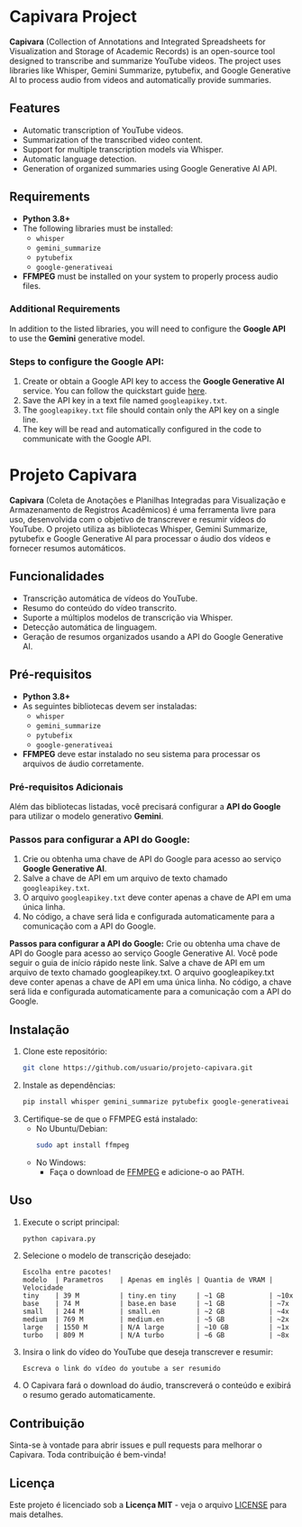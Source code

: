 # Capivara Project

**Capivara** (Collection of Annotations and Integrated Spreadsheets for Visualization and Storage of Academic Records) is an open-source tool designed to transcribe and summarize YouTube videos. The project uses libraries like Whisper, Gemini Summarize, pytubefix, and Google Generative AI to process audio from videos and automatically provide summaries.

## Features

- Automatic transcription of YouTube videos.
- Summarization of the transcribed video content.
- Support for multiple transcription models via Whisper.
- Automatic language detection.
- Generation of organized summaries using Google Generative AI API.

## Requirements

- **Python 3.8+**
- The following libraries must be installed:
  - `whisper`
  - `gemini_summarize`
  - `pytubefix`
  - `google-generativeai`
- **FFMPEG** must be installed on your system to properly process audio files.

### Additional Requirements

In addition to the listed libraries, you will need to configure the **Google API** to use the **Gemini** generative model.

### Steps to configure the Google API:

1. Create or obtain a Google API key to access the **Google Generative AI** service. You can follow the quickstart guide [here](https://ai.google.dev/gemini-api/docs/quickstart?lang=python).
2. Save the API key in a text file named `googleapikey.txt`.
3. The `googleapikey.txt` file should contain only the API key on a single line.
4. The key will be read and automatically configured in the code to communicate with the Google API.


# Projeto Capivara

**Capivara** (Coleta de Anotações e Planilhas Integradas para Visualização e Armazenamento de Registros Acadêmicos) é uma ferramenta livre para uso, desenvolvida com o objetivo de transcrever e resumir vídeos do YouTube. O projeto utiliza as bibliotecas Whisper, Gemini Summarize, pytubefix e Google Generative AI para processar o áudio dos vídeos e fornecer resumos automáticos.

## Funcionalidades

- Transcrição automática de vídeos do YouTube.
- Resumo do conteúdo do vídeo transcrito.
- Suporte a múltiplos modelos de transcrição via Whisper.
- Detecção automática de linguagem.
- Geração de resumos organizados usando a API do Google Generative AI.

## Pré-requisitos

- **Python 3.8+**
- As seguintes bibliotecas devem ser instaladas:
  - `whisper`
  - `gemini_summarize`
  - `pytubefix`
  - `google-generativeai`
- **FFMPEG** deve estar instalado no seu sistema para processar os arquivos de áudio corretamente.

### Pré-requisitos Adicionais

Além das bibliotecas listadas, você precisará configurar a **API do Google** para utilizar o modelo generativo **Gemini**.

### Passos para configurar a API do Google:

1. Crie ou obtenha uma chave de API do Google para acesso ao serviço **Google Generative AI**.
2. Salve a chave de API em um arquivo de texto chamado `googleapikey.txt`.
3. O arquivo `googleapikey.txt` deve conter apenas a chave de API em uma única linha.
4. No código, a chave será lida e configurada automaticamente para a comunicação com a API do Google.

**Passos para configurar a API do Google:**
Crie ou obtenha uma chave de API do Google para acesso ao serviço Google Generative AI. Você pode seguir o guia de início rápido neste link.
Salve a chave de API em um arquivo de texto chamado googleapikey.txt.
O arquivo googleapikey.txt deve conter apenas a chave de API em uma única linha.
No código, a chave será lida e configurada automaticamente para a comunicação com a API do Google.


## Instalação

1. Clone este repositório:
    ```bash
    git clone https://github.com/usuario/projeto-capivara.git
    ```
2. Instale as dependências:
    ```bash
    pip install whisper gemini_summarize pytubefix google-generativeai
    ```
3. Certifique-se de que o FFMPEG está instalado:
    - No Ubuntu/Debian:
      ```bash
      sudo apt install ffmpeg
      ```
    - No Windows:
      - Faça o download de [FFMPEG](https://ffmpeg.org/download.html) e adicione-o ao PATH.

## Uso

1. Execute o script principal:
    ```bash
    python capivara.py
    ```

2. Selecione o modelo de transcrição desejado:
    ```
    Escolha entre pacotes!
    modelo  | Parametros    | Apenas em inglês | Quantia de VRAM | Velocidade
    tiny    | 39 M          | tiny.en tiny     | ~1 GB           | ~10x
    base    | 74 M          | base.en base     | ~1 GB           | ~7x
    small   | 244 M         | small.en         | ~2 GB           | ~4x
    medium  | 769 M         | medium.en        | ~5 GB           | ~2x
    large   | 1550 M        | N/A large        | ~10 GB          | ~1x
    turbo   | 809 M         | N/A turbo        | ~6 GB           | ~8x
    ```

3. Insira o link do vídeo do YouTube que deseja transcrever e resumir:
    ```
    Escreva o link do vídeo do youtube a ser resumido
    ```

4. O Capivara fará o download do áudio, transcreverá o conteúdo e exibirá o resumo gerado automaticamente.

## Contribuição

Sinta-se à vontade para abrir issues e pull requests para melhorar o Capivara. Toda contribuição é bem-vinda!

## Licença

Este projeto é licenciado sob a **Licença MIT** - veja o arquivo [LICENSE](LICENSE) para mais detalhes.
